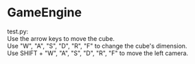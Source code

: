 # GameEngine

test.py:  
Use the arrow keys to move the cube.  
Use "W", "A", "S", "D", "R", "F" to change the cube's dimension.  
Use SHIFT + "W", "A", "S", "D", "R", "F" to move the left camera.  
